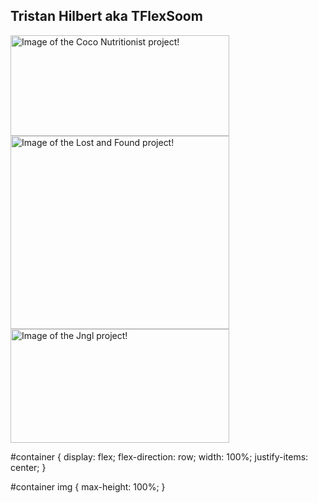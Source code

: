 ## Tristan Hilbert aka TFlexSoom

<div id="container">
    <img 
      width="350" height="161" data-main-image="" style="object-fit:contain;opacity:1" 
      sizes="(min-width: 350px) 350px, 100vw" decoding="async" loading="lazy" 
      src="/static/fe104dfc5550a8e2ba282a2d67d09401/70051/CocosScreencap.png" 
      srcset="/static/fe104dfc5550a8e2ba282a2d67d09401/951a0/CocosScreencap.png 88w,/static/fe104dfc5550a8e2ba282a2d67d09401/40ee4/CocosScreencap.png 175w,/static/fe104dfc5550a8e2ba282a2d67d09401/70051/CocosScreencap.png 350w" 
      alt="Image of the Coco Nutritionist project!"
    >
    <img 
      width="350" height="309" data-main-image="" style="object-fit:contain;opacity:1" sizes="(min-width: 350px) 350px, 100vw" decoding="async" loading="lazy" src="/static/5213b1c1ffe5fdcf84b96143b3e5743d/a619b/LostAndFoundScreencap.png" srcset="/static/5213b1c1ffe5fdcf84b96143b3e5743d/2978f/LostAndFoundScreencap.png 88w,/static/5213b1c1ffe5fdcf84b96143b3e5743d/c7523/LostAndFoundScreencap.png 175w,/static/5213b1c1ffe5fdcf84b96143b3e5743d/a619b/LostAndFoundScreencap.png 350w" alt="Image of the Lost and Found project!"
    >
    <img 
      width="350" height="182" data-main-image="" style="object-fit:contain;opacity:1" sizes="(min-width: 350px) 350px, 100vw" decoding="async" loading="lazy" src="/static/c0aa4eb3f2e4432f0d044161ee003abb/6d683/JnglScreencap.png" srcset="/static/c0aa4eb3f2e4432f0d044161ee003abb/fe0c7/JnglScreencap.png 88w,
      /static/c0aa4eb3f2e4432f0d044161ee003abb/1f575/JnglScreencap.png 175w,
      /static/c0aa4eb3f2e4432f0d044161ee003abb/6d683/JnglScreencap.png 350w" alt="Image of the Jngl project!"
    >
</div>


<!-- Styles -->
#container {
    display: flex;
    flex-direction: row;
    width: 100%;
    justify-items: center;
}

#container img {
    max-height: 100%;
}
